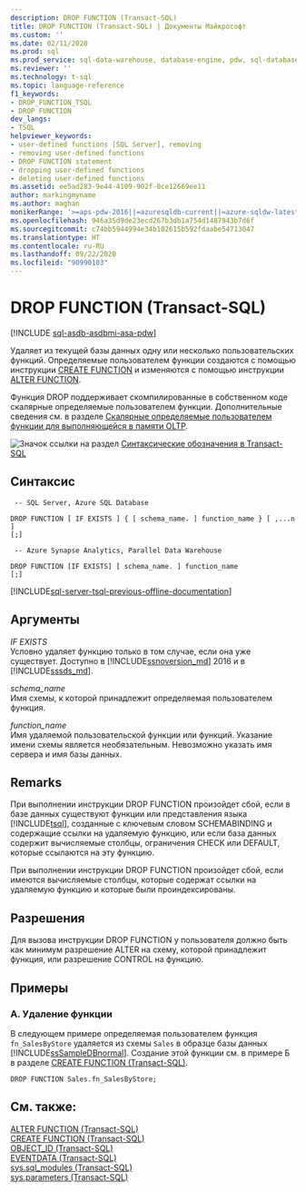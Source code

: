 ```yaml
---
description: DROP FUNCTION (Transact-SQL)
title: DROP FUNCTION (Transact-SQL) | Документы Майкрософт
ms.custom: ''
ms.date: 02/11/2020
ms.prod: sql
ms.prod_service: sql-data-warehouse, database-engine, pdw, sql-database
ms.reviewer: ''
ms.technology: t-sql
ms.topic: language-reference
f1_keywords:
- DROP_FUNCTION_TSQL
- DROP FUNCTION
dev_langs:
- TSQL
helpviewer_keywords:
- user-defined functions [SQL Server], removing
- removing user-defined functions
- DROP FUNCTION statement
- dropping user-defined functions
- deleting user-defined functions
ms.assetid: ee5ad283-9e44-4109-902f-0ce12669ee11
author: markingmyname
ms.author: maghan
monikerRange: '>=aps-pdw-2016||=azuresqldb-current||=azure-sqldw-latest||>=sql-server-2016||=sqlallproducts-allversions||>=sql-server-linux-2017||=azuresqldb-mi-current'
ms.openlocfilehash: 946a35d9de23ecd267b3db1a754d1487943b7d6f
ms.sourcegitcommit: c74bb5944994e34b102615b592fdaabe54713047
ms.translationtype: HT
ms.contentlocale: ru-RU
ms.lasthandoff: 09/22/2020
ms.locfileid: "90990103"
---
```

# <a name="drop-function-transact-sql"></a>DROP FUNCTION (Transact-SQL)
[!INCLUDE [sql-asdb-asdbmi-asa-pdw](../../includes/applies-to-version/sql-asdb-asdbmi-asa-pdw.md)]

  Удаляет из текущей базы данных одну или несколько пользовательских функций. Определяемые пользователем функции создаются с помощью инструкции [CREATE FUNCTION](../../t-sql/statements/create-function-transact-sql.md) и изменяются с помощью инструкции [ALTER FUNCTION](../../t-sql/statements/alter-function-transact-sql.md).  
  
 Функция DROP поддерживает скомпилированные в собственном коде скалярные определяемые пользователем функции. Дополнительные сведения см. в разделе [Скалярные определяемые пользователем функции для выполняющейся в памяти OLTP](../../relational-databases/in-memory-oltp/scalar-user-defined-functions-for-in-memory-oltp.md).  
  
 ![Значок ссылки на раздел](../../database-engine/configure-windows/media/topic-link.gif "Значок ссылки на раздел") [Синтаксические обозначения в Transact-SQL](../../t-sql/language-elements/transact-sql-syntax-conventions-transact-sql.md)  
  
## <a name="syntax"></a>Синтаксис  
  
```syntaxsql
 -- SQL Server, Azure SQL Database 

DROP FUNCTION [ IF EXISTS ] { [ schema_name. ] function_name } [ ,...n ]   
[;]
```

```syntaxsql
 -- Azure Synapse Analytics, Parallel Data Warehouse 

DROP FUNCTION [IF EXISTS] [ schema_name. ] function_name
[;] 
```  
   
  
[!INCLUDE[sql-server-tsql-previous-offline-documentation](../../includes/sql-server-tsql-previous-offline-documentation.md)]

## <a name="arguments"></a>Аргументы
 *IF EXISTS*    
 Условно удаляет функцию только в том случае, если она уже существует. Доступно в [!INCLUDE[ssnoversion_md](../../includes/ssnoversion-md.md)] 2016 и в [!INCLUDE[sssds_md](../../includes/sssds-md.md)].
  
 *schema_name*  
 Имя схемы, к которой принадлежит определяемая пользователем функция.  
  
 *function_name*  
 Имя удаляемой пользовательской функции или функций. Указание имени схемы является необязательным. Невозможно указать имя сервера и имя базы данных.  
  
## <a name="remarks"></a>Remarks  
 При выполнении инструкции DROP FUNCTION произойдет сбой, если в базе данных существуют функции или представления языка [!INCLUDE[tsql](../../includes/tsql-md.md)], созданные с ключевым словом SCHEMABINDING и содержащие ссылки на удаляемую функцию, или если база данных содержит вычисляемые столбцы, ограничения CHECK или DEFAULT, которые ссылаются на эту функцию.  
  
 При выполнении инструкции DROP FUNCTION произойдет сбой, если имеются вычисляемые столбцы, которые содержат ссылки на удаляемую функцию и которые были проиндексированы.  
  
## <a name="permissions"></a>Разрешения  
 Для вызова инструкции DROP FUNCTION у пользователя должно быть как минимум разрешение ALTER на схему, которой принадлежит функция, или разрешение CONTROL на функцию.  
  
## <a name="examples"></a>Примеры  
  
### <a name="a-dropping-a-function"></a>A. Удаление функции  
 В следующем примере определяемая пользователем функция `fn_SalesByStore` удаляется из схемы `Sales` в образце базы данных [!INCLUDE[ssSampleDBnormal](../../includes/sssampledbnormal-md.md)]. Создание этой функции см. в примере Б в разделе [CREATE FUNCTION (Transact-SQL)](../../t-sql/statements/create-function-transact-sql.md).  
  
```  
DROP FUNCTION Sales.fn_SalesByStore;  
```  
  
## <a name="see-also"></a>См. также:  
 [ALTER FUNCTION (Transact-SQL)](../../t-sql/statements/alter-function-transact-sql.md)   
 [CREATE FUNCTION (Transact-SQL)](../../t-sql/statements/create-function-transact-sql.md)   
 [OBJECT_ID (Transact-SQL)](../../t-sql/functions/object-id-transact-sql.md)   
 [EVENTDATA (Transact-SQL)](../../t-sql/functions/eventdata-transact-sql.md)   
 [sys.sql_modules (Transact-SQL)](../../relational-databases/system-catalog-views/sys-sql-modules-transact-sql.md)   
 [sys.parameters (Transact-SQL)](../../relational-databases/system-catalog-views/sys-parameters-transact-sql.md)  
  
  
